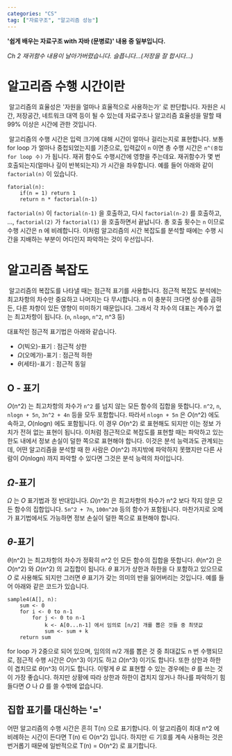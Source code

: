 ```yaml
---
categories: "CS"
tag: ["자료구조", "알고리즘 성능"]
---
```




<div class="notice--danger">
    <b>'쉽게 배우는 자료구조 with 자바 (문병로)' 내용 중 일부입니다.</b>
</div>

*Ch 2 재귀함수 내용이 날아가버렸습니다. 슬픕니다...(저장을 잘 합시다...)*

# 알고리즘 수행 시간이란

​	알고리즘의 효율성은 '자원을 얼마나 효율적으로 사용하는가' 로 판단합니다. 자원은 시간, 저장공간, 네트워크 대역 등이 될 수 있는데 자료구조나 알고리즘 효율성을 말할 때 99% 이상은 시간에 관한 것입니다.

​	알고리즘의 수행 시간은 입력 크기에 대해 시간이 얼마나 걸리는지로 표현합니다. 보통 for loop 가 얼마나 중첩되었는지를 기준으로, 입력값이 `n` 이면 총 수행 시간은 `n^(중첩 for loop 수)` 가 됩니다. 재귀 함수도 수행시간에 영향을 주는데요. 재귀함수가 몇 번 호출되는지(얼마나 깊이 반복되는지) 가 시간을 좌우합니다. 예를 들어 아래와 같이 `factorial(n)` 이 있습니다.

```
fatorial(n):
	if(n = 1) return 1
	return n * factorial(n-1)
```

`factorial(n)` 이 `factorial(n-1)` 을 호출하고, 다시 `factorial(n-2)` 를 호출하고, ..., `factorial(2)` 가 `factorial(1)` 을 호출하면서 끝납니다. 총 호출 횟수는 `n` 이므로 수행 시간은 n 에 비례합니다. 이처럼 알고리즘의 시간 복잡도를 분석할 때에는 수행 시간을 지배하는 부분이 어디인지 파악하는 것이 우선입니다.



# 알고리즘 복잡도

​	알고리즘의 복잡도를 나타낼 때는 점근적 표기를 사용합니다. 점근적 복잡도 분석에는 최고차항의 차수만 중요하고 나머지는 다 무시합니다. n 이 충분히 크다면 상수를 곱하든, 다른 차항이 있든 영향이 미미하기 때문입니다. 그래서 각 차수의 대표는 계수가 없는 최고차항이 됩니다. (`n`, `nlogn`, `n^2`, n^3 등)

대표적인 점근적 표기법은 아래와 같습니다. 

- *O*(빅오)-표기 : 점근적 상한
- *Ω*(오메가)-표기 : 점근적 하한
- *θ*(세타)-표기 : 점근적 동일



## O - 표기

*O*(n^2) 는 최고차항의 차수가 `n^2` 를 넘지 않는 모든 함수의 집합을 뜻합니다. `n^2`, `n`, `nlogn + 5n`, `3n^2 + 4n` 등을 모두 포함합니다. 따라서 `nlogn + 5n` 은 *O*(n^2) 에도 속하고, *O*(nlogn) 에도 포함됩니다. 이 경우 *O*(n^2) 로 표현해도 되지만 이는 정보 가치가 전혀 없는 표현이 됩니다. 이처럼 점근적으로 복잡도를 표현할 때는 파악하고 있는 한도 내에서 정보 손실이 덜한 쪽으로 표현해야 합니다. 이것은 분석 능력과도 관계되는데, 어떤 알고리즘을 분석할 때 한 사람은 *O*(n^2) 까지밖에 파악하지 못했지만 다른 사람이 *O*(nlogn) 까지 파악할 수 있다면 그것은 분석 능력의 차이입니다.

## *Ω*-표기

*Ω* 는 *O* 표기법과 정 반대입니다. *Ω*(n^2) 은 최고차항의 차수가 n^2 보다 작지 않은 모든 함수의 집합입니다. `5n^2 + 7n`, `100n^20` 등의 함수가 포함됩니다. 마찬가지로 오메가 표기법에서도 가능하면 정보 손실이 덜한 쪽으로 표현해야 합니다.

## *θ*-표기

*θ*(n^2) 는 최고차항의 차수가 정확히 n^2 인 모든 함수의 집합을 뜻합니다. *θ*(n^2) 은 *O*(n^2) 와 *Ω*(n^2) 의 교집합이 됩니다. *θ* 표기가 상한과 하한을 다 포함하고 있으므로 *O* 로 사용해도 되지만 그러면 *θ* 표기가 갖는 의미의 반을 잃어버리는 것입니다. 예를 들어 아래와 같은 코드가 있습니다.

```
sample4(A[], n):
	sum <- 0
	for i <- 0 to n-1 
		for j <- 0 to n-1 
			k <- A[0...n-1] 에서 임의로 [n/2] 개를 뽑은 것들 중 최댓값
			sum <- sum + k
    return sum
```

for loop 가 2중으로 되어 있으며, 임의의 n/2 개를 뽑은 것 중 최대값도 n 번 수행되므로, 점근적 수행 시간은 *O*(n^3) 이기도 하고 *Ω*(n^3) 이기도 합니다. 또한 상한과 하한이 겹치므로 *θ*(n^3) 이기도 합니다. 이렇게 *θ* 로 표현할 수 있는 경우에는 *θ* 를 쓰는 것이 가장 좋습니다. 하지만 상황에 따라 상한과 하한이 겹치지 않거나 하나를 파악하기 힘들다면 *O* 나 *Ω* 를 쓸 수밖에 없습니다.

## 집합 표기를 대신하는 '='

어떤 알고리즘의 수행 시간은 흔히 T(n) 으로 표기합니다. 이 알고리즘이 최대 n^2 에 비례하는 시간이 든다면  T(n) ∈ O(n^2) 입니다. 하지만 ∈ 기호를 계속 사용하는 것은 번거롭기 때문에 일반적으로 T(n) = O(n^2) 로 표기합니다.